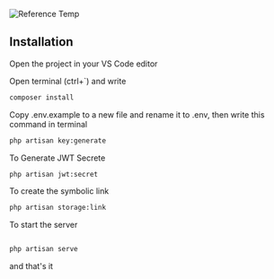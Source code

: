 
![Reference Temp](https://raw.githubusercontent.com/dedoa82/Ecolife-Ecommerce-API/master/readme_pics/ref.png)


## Installation

Open the project in your VS Code editor 

Open terminal (ctrl+`) and write 

```bash
composer install
```

Copy .env.example to a new file and rename it to .env, then write this command in terminal 

```bash
php artisan key:generate
```

To Generate JWT Secrete

```bash
php artisan jwt:secret
```

To create the symbolic link

```bash
php artisan storage:link
```

To start the server 
```bash

php artisan serve
```


and that's it 

